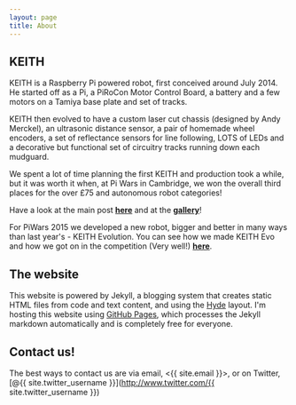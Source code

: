 ```yaml
---
layout: page
title: About
---
```


## KEITH

KEITH is a Raspberry Pi powered robot, first conceived around July 2014. He started off as a Pi, a PiRoCon Motor Control Board, a battery and a few motors on a Tamiya base plate and set of tracks.

KEITH then evolved to have a custom laser cut chassis (designed by Andy Merckel), an ultrasonic distance sensor, a pair of homemade wheel encoders, a set of reflectance sensors for line following, LOTS of LEDs and a decorative but functional set of circuitry tracks running down each mudguard.

We spent a lot of time planning the first KEITH and production took a while, but it was worth it when, at Pi Wars in Cambridge, we won the overall third places for the over £75 and autonomous robot categories!

 Have a look at the main post <a href="/KEITH-2014"><b>here</b></a> and at the <a href="/gallery"><b>gallery</b></a>!

For PiWars 2015 we developed a new robot, bigger and better in many ways than last year's - KEITH Evolution. You can see how we made KEITH Evo and how we got on in the competition (Very well!) <a href="/KEITH-Evo.html"><b>here</b></a>.

## The website

This website is powered by Jekyll, a blogging system that creates static HTML files from code and text content, and using the <a href="http://hyde.getpoole.com/">Hyde</a> layout. I'm hosting this website using <a href="https://pages.github.com/">GitHub Pages</a>, which processes the Jekyll markdown automatically and is completely free for everyone.

## Contact us!

The best ways to contact us are via email, <{{ site.email }}>, or on Twitter, [@{{ site.twitter_username }}](http://www.twitter.com/{{ site.twitter_username }})
